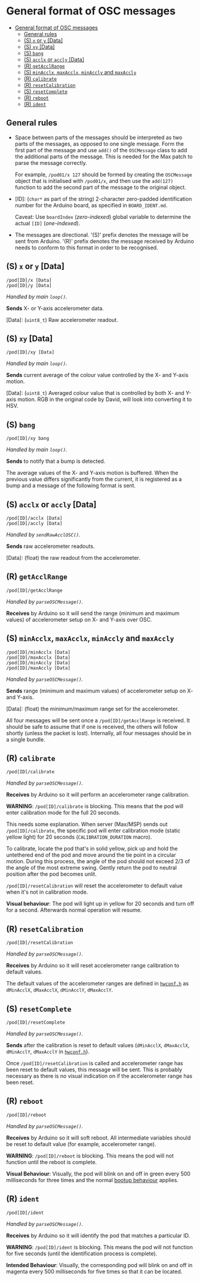 # General format of OSC messages

- [General format of OSC messages](#general-format-of-osc-messages)
  - [General rules](#general-rules)
  - [(S) `x` or `y` [Data]](#s-x-or-y-data)
  - [(S) `xy` [Data]](#s-xy-data)
  - [(S) `bang`](#s-bang)
  - [(S) `acclx` or `accly` [Data]](#s-acclx-or-accly-data)
  - [(R) `getAcclRange`](#r-getacclrange)
  - [(S) `minAcclx`, `maxAcclx`, `minAccly` and `maxAccly`](#s-minacclx-maxacclx-minaccly-and-maxaccly)
  - [(R) `calibrate`](#r-calibrate)
  - [(R) `resetCalibration`](#r-resetcalibration)
  - [(S) `resetComplete`](#s-resetcomplete)
  - [(R) `reboot`](#r-reboot)
  - [(R) `ident`](#r-ident)
  
## General rules

- Space between parts of the messages should be interpreted as two parts of the messages, as opposed to one single message. Form the first part of the message and use `add()` of the `OSCMessage` class to add the additional parts of the message. This is needed for the Max patch to parse the message correctly.

  For example, `/pod01/x 127` should be formed by creating the `OSCMessage` object that is initialised with `/pod01/x`, and then use the `add(127)` function to add the second part of the message to the original object.

- [ID]: (`char*` as part of the string) 2-character zero-padded identification number for the Arduino board, as specified in `BOARD_IDENT.md`.

  Caveat: Use `boardIndex` (_zero-indexed_) global variable to determine the actual `[ID]` (_one-indexed_).

- The messages are directional. '(S)' prefix denotes the message will be sent from Arduino. '(R)' prefix denotes the message received by Arduino needs to conform to this format in order to be recognised.

## (S) `x` or `y` [Data]

```
/pod[ID]/x [Data]
/pod[ID]/y [Data]
```

_Handled by main `loop()`._

**Sends** X- or Y-axis accelerometer data.

[Data]: (`uint8_t`) Raw accelerometer readout.

## (S) `xy` [Data]

```
/pod[ID]/xy [Data]
```

_Handled by main `loop()`._

**Sends** current average of the colour value controlled by the X- and Y-axis motion.

[Data]: (`uint8_t`) Averaged colour value that is controlled by both X- and Y-axis motion. RGB in the original code by David, will look into converting it to HSV.

## (S) `bang`

```
/pod[ID]/xy bang
```

_Handled by main `loop()`._

**Sends** to notify that a bump is detected.

The average values of the X- and Y-axis motion is buffered. When the previous value differs significantly from the current, it is registered as a bump and a message of the following format is sent.

## (S) `acclx` or `accly` [Data]

```
/pod[ID]/acclx [Data]
/pod[ID]/accly [Data]
```

_Handled by `sendRawAcclOSC()`._

**Sends** raw accelerometer readouts.

[Data]: (float) the raw readout from the accelerometer.

## (R) `getAcclRange`

```
/pod[ID]/getAcclRange
```

_Handled by `parseOSCMessage()`._

**Receives** by Arduino so it will send the range (minimum and maximum values) of accelerometer setup on X- and Y-axis over OSC.

## (S) `minAcclx`, `maxAcclx`, `minAccly` and `maxAccly`

```
/pod[ID]/minAcclx [Data]
/pod[ID]/maxAcclx [Data]
/pod[ID]/minAccly [Data]
/pod[ID]/maxAccly [Data]
```

_Handled by `parseOSCMessage()`._

**Sends** range (minimum and maximum values) of accelerometer setup on X- and Y-axis.

[Data]: (float) the minimum/maximum range set for the accelerometer.

All four messages will be sent once a `/pod[ID]/getAcclRange` is received. It should be safe to assume that if one is received, the others will follow shortly (unless the packet is lost). Internally, all four messages should be in a single bundle.

## (R) `calibrate`

```
/pod[ID]/calibrate
```

_Handled by `parseOSCMessage()`._

**Receives** by Arduino so it will perform an accelerometer range calibration.

**WARNING**: `/pod[ID]/calibrate` is blocking. This means that the pod will enter calibration mode for the full 20 seconds.

This needs some explanation. When server (Max/MSP) sends out `/pod[ID]/calibrate`, the specific pod will enter calibration mode (static yellow light) for 20 seconds (`CALIBRATION_DURATION` macro).

To calibrate, locate the pod that's in solid yellow, pick up and hold the untethered end of the pod and move around the tie point in a circular motion. During this process, the angle of the pod should not exceed 2/3 of the angle of the most extreme swing. Gently return the pod to neutral position after the pod becomes unlit.

`/pod[ID]/resetCalibration` will reset the accelerometer to default value when it's not in calibration mode.

**Visual behaviour**: The pod will light up in yellow for 20 seconds and turn off for a second. Afterwards normal operation will resume.

## (R) `resetCalibration`

```
/pod[ID]/resetCalibration
```

_Handled by `parseOSCMessage()`._

**Receives** by Arduino so it will reset accelerometer range calibration to default values.

The default values of the accelerometer ranges are defined in [`hwconf.h`](main/hwconf.h) as `dMinAcclX`, `dMaxAcclX`, `dMinAcclY`, `dMaxAcclY`.

## (S) `resetComplete`

```
/pod[ID]/resetComplete
```

_Handled by `parseOSCMessage()`._

**Sends** after the calibration is reset to default values (`dMinAcclX`, `dMaxAcclX`, `dMinAcclY`, `dMaxAcclY` in [`hwconf.h`](main/hwconf.h)).

Once `/pod[ID]/resetCalibration` is called and accelerometer range has been reset to default values, this message will be sent. This is probably necessary as there is no visual indication on if the accelerometer range has been reset.

## (R) `reboot`

```
/pod[ID]/reboot
```

_Handled by `parseOSCMessage()`._

**Receives** by Arduino so it will soft reboot. All intermediate variables should be reset to default value (for example, accelerometer range).

**WARNING**: `/pod[ID]/reboot` is blocking. This means the pod will not function until the reboot is complete.

**Visual Behaviour**: Visually, the pod will blink on and off in green every 500 milliseconds for three times and the normal [bootup behaviour](README.md#bootup-sequence) applies.

## (R) `ident`

```
/pod[ID]/ident
```

_Handled by `parseOSCMessage()`._

**Receives** by Arduino so it will identify the pod that matches a particular ID.

**WARNING**: `/pod[ID]/ident` is blocking. This means the pod will not function for five seconds (until the identification process is complete).

**Intended Behaviour**: Visually, the corresponding pod will blink on and off in magenta every 500 milliseconds for five times so that it can be located.
